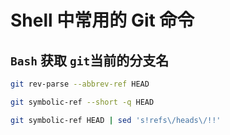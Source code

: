 # Shell 中常用的 Git 命令

## `Bash` 获取 `git`当前的分支名

```sh
git rev-parse --abbrev-ref HEAD
```

```sh
git symbolic-ref --short -q HEAD

git symbolic-ref HEAD | sed 's!refs\/heads\/!!'
```





